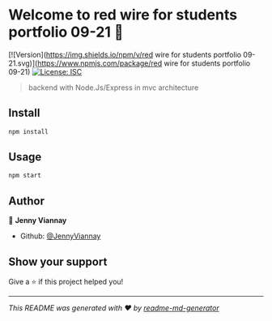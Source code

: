 # Welcome to red wire for students portfolio 09-21 👋
[![Version](https://img.shields.io/npm/v/red wire for students portfolio 09-21.svg)](https://www.npmjs.com/package/red wire for students portfolio 09-21)
[![License: ISC](https://img.shields.io/badge/License-ISC-yellow.svg)](#)

> backend with Node.Js/Express in mvc architecture

## Install

```sh
npm install
```

## Usage

```sh
npm start
```

## Author

👤 **Jenny Viannay**

* Github: [@JennyViannay](https://github.com/JennyViannay)

## Show your support

Give a ⭐️ if this project helped you!


***
_This README was generated with ❤️ by [readme-md-generator](https://github.com/kefranabg/readme-md-generator)_